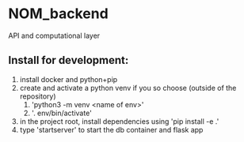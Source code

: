 # NOM_backend
API and computational layer

## Install for development:
1. install docker and python+pip
2. create and activate a python venv if you so choose (outside of the repository)
    1. 'python3 -m venv \<name of env>'
    2. '. env/bin/activate'
3. in the project root, install dependencies using 'pip install -e .'
4. type 'startserver' to start the db container and flask app 
